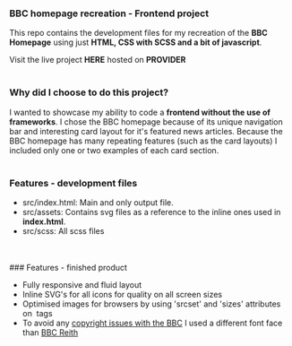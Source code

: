 ### BBC homepage recreation - Frontend project

This repo contains the development files for my recreation of the **BBC Homepage** using just **HTML, CSS with SCSS and a bit of javascript**.

Visit the live project **HERE** hosted on **PROVIDER**
<br>
<br>
### Why did I choose to do this project?

I wanted to showcase my ability to code a **frontend without the use of frameworks**. I chose the BBC homepage because of its unique navigation 
bar and interesting card layout for it's featured news articles. Because the BBC homepage has many repeating features (such as the card 
layouts) I included only one or two examples of each card section.
<br>
<br>
### Features - development files

- src/index.html: Main and only output file. 
- src/assets: Contains svg files as a reference to the inline ones used in **index.html**.
- src/scss: All scss files


<br>
<br>
### Features - finished product

- Fully responsive and fluid layout 
- Inline SVG's for all icons for quality on all screen sizes
- Optimised images for browsers by using 'srcset' and 'sizes' attributes on <img> tags 
- To avoid any [copyright issues with the BBC] I used a different font face than [BBC Reith]

[copyright issues with the BBC]: https://www.bbc.co.uk/branding/reith-font
[BBC Reith]: https://www.bbc.co.uk/gel/articles/introducing-bbc-reith







